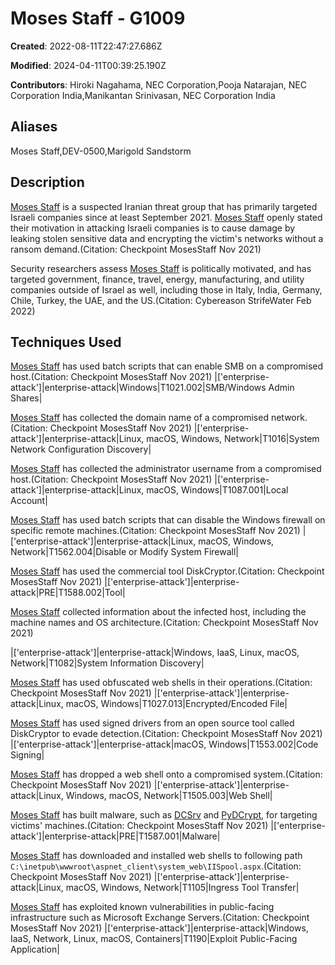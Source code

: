 # Moses Staff - G1009

**Created**: 2022-08-11T22:47:27.686Z

**Modified**: 2024-04-11T00:39:25.190Z

**Contributors**: Hiroki Nagahama, NEC Corporation,Pooja Natarajan, NEC Corporation India,Manikantan Srinivasan, NEC Corporation India

## Aliases

Moses Staff,DEV-0500,Marigold Sandstorm

## Description

[Moses Staff](https://attack.mitre.org/groups/G1009) is a suspected Iranian threat group that has primarily targeted Israeli companies since at least September 2021. [Moses Staff](https://attack.mitre.org/groups/G1009) openly stated their motivation in attacking Israeli companies is to cause damage by leaking stolen sensitive data and encrypting the victim's networks without a ransom demand.(Citation: Checkpoint MosesStaff Nov 2021) 

Security researchers assess [Moses Staff](https://attack.mitre.org/groups/G1009) is politically motivated, and has targeted government, finance, travel, energy, manufacturing, and utility companies outside of Israel as well, including those in Italy, India, Germany, Chile, Turkey, the UAE, and the US.(Citation: Cybereason StrifeWater Feb 2022)

## Techniques Used


[Moses Staff](https://attack.mitre.org/groups/G1009) has used batch scripts that can enable SMB on a compromised host.(Citation: Checkpoint MosesStaff Nov 2021)
|['enterprise-attack']|enterprise-attack|Windows|T1021.002|SMB/Windows Admin Shares|


[Moses Staff](https://attack.mitre.org/groups/G1009) has collected the domain name of a compromised network.(Citation: Checkpoint MosesStaff Nov 2021)
|['enterprise-attack']|enterprise-attack|Linux, macOS, Windows, Network|T1016|System Network Configuration Discovery|


[Moses Staff](https://attack.mitre.org/groups/G1009) has collected the administrator username from a compromised host.(Citation: Checkpoint MosesStaff Nov 2021)
|['enterprise-attack']|enterprise-attack|Linux, macOS, Windows|T1087.001|Local Account|


[Moses Staff](https://attack.mitre.org/groups/G1009) has used batch scripts that can disable the Windows firewall on specific remote machines.(Citation: Checkpoint MosesStaff Nov 2021)
|['enterprise-attack']|enterprise-attack|Linux, macOS, Windows, Network|T1562.004|Disable or Modify System Firewall|


[Moses Staff](https://attack.mitre.org/groups/G1009) has used the commercial tool DiskCryptor.(Citation: Checkpoint MosesStaff Nov 2021)
|['enterprise-attack']|enterprise-attack|PRE|T1588.002|Tool|


[Moses Staff](https://attack.mitre.org/groups/G1009) collected information about the infected host, including the machine names and OS architecture.(Citation: Checkpoint MosesStaff Nov 2021)

|['enterprise-attack']|enterprise-attack|Windows, IaaS, Linux, macOS, Network|T1082|System Information Discovery|


[Moses Staff](https://attack.mitre.org/groups/G1009) has used obfuscated web shells in their operations.(Citation: Checkpoint MosesStaff Nov 2021)
|['enterprise-attack']|enterprise-attack|Linux, macOS, Windows|T1027.013|Encrypted/Encoded File|


[Moses Staff](https://attack.mitre.org/groups/G1009) has used signed drivers from an open source tool called DiskCryptor to evade detection.(Citation: Checkpoint MosesStaff Nov 2021)
|['enterprise-attack']|enterprise-attack|macOS, Windows|T1553.002|Code Signing|


[Moses Staff](https://attack.mitre.org/groups/G1009) has dropped a web shell onto a compromised system.(Citation: Checkpoint MosesStaff Nov 2021)
|['enterprise-attack']|enterprise-attack|Linux, Windows, macOS, Network|T1505.003|Web Shell|


[Moses Staff](https://attack.mitre.org/groups/G1009) has built malware, such as [DCSrv](https://attack.mitre.org/software/S1033) and [PyDCrypt](https://attack.mitre.org/software/S1032), for targeting victims' machines.(Citation: Checkpoint MosesStaff Nov 2021)
|['enterprise-attack']|enterprise-attack|PRE|T1587.001|Malware|


[Moses Staff](https://attack.mitre.org/groups/G1009) has downloaded and installed web shells to following path <code>C:\inetpub\wwwroot\aspnet_client\system_web\IISpool.aspx</code>.(Citation: Checkpoint MosesStaff Nov 2021)
|['enterprise-attack']|enterprise-attack|Linux, macOS, Windows, Network|T1105|Ingress Tool Transfer|


[Moses Staff](https://attack.mitre.org/groups/G1009) has exploited known vulnerabilities in public-facing infrastructure such as Microsoft Exchange Servers.(Citation: Checkpoint MosesStaff Nov 2021)
|['enterprise-attack']|enterprise-attack|Windows, IaaS, Network, Linux, macOS, Containers|T1190|Exploit Public-Facing Application|

